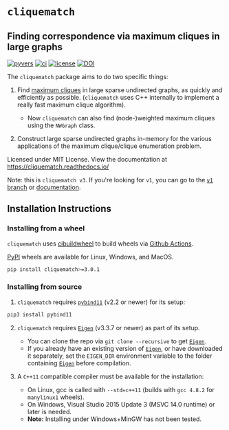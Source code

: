 # `cliquematch`
## Finding correspondence via maximum cliques in large graphs

[![pyvers](https://img.shields.io/badge/python-3.5+-blue.svg)][3]
[![ci](https://github.com/ahgamut/cliquematch/actions/workflows/wheels.yml/badge.svg)][6]
[![license](https://img.shields.io/github/license/ahgamut/cliquematch)][4]
[![DOI](https://zenodo.org/badge/196044254.svg)][7]

The `cliquematch` package aims to do two specific things:

1.  Find [maximum cliques][wiki] in large sparse undirected graphs, as quickly and efficiently as possible.
	(`cliquematch` uses C++ internally to implement a really fast maximum clique algorithm).

    * Now `cliquematch` can also find (node-)weighted maximum cliques using the
      `NWGraph` class.

2.  Construct large sparse undirected graphs in-memory for the various applications of the maximum
	clique/clique enumeration problem.

Licensed under MIT License. View the documentation at https://cliquematch.readthedocs.io/  

Note: this is `cliquematch v3`. If you're looking for `v1`, you can go to the [`v1` branch][v1] or
[documentation][v1docs].


## Installation Instructions

### Installing from a wheel

`cliquematch` uses [cibuildwheel][5] to build wheels via [Github Actions][6].

[PyPI][wheels] wheels are available for Linux, Windows, and MacOS. 

```bash
pip install cliquematch>=3.0.1
```

### Installing from source

1. `cliquematch` requires [`pybind11`][1] (v2.2 or newer) for its setup: 

```bash
pip3 install pybind11
```
2. `cliquematch` requires [`Eigen`][2] (v3.3.7 or newer) as part of its setup. 
	
	* You can clone the repo via `git clone --recursive` to get [`Eigen`][2].
	* If you already have an existing version of [`Eigen`][2], or have downloaded it separately,
	set the `EIGEN_DIR` environment variable to the folder containing [`Eigen`][2] before compilation.

3. A `C++11` compatible compiler must be available for the installation:

	* On Linux, gcc is called with `--std=c++11` (builds with `gcc 4.8.2` for `manylinux1` wheels). 
	* On Windows, Visual Studio 2015 Update 3 (MSVC 14.0 runtime) or later is needed.
	* **Note:** Installing under Windows+MinGW has not been tested.

[1]: https://github.com/pybind/pybind11/
[2]: https://gitlab.com/libeigen/eigen/-/releases#3.3.7
[3]: https://www.python.org/download/releases/3.5.0/
[4]: https://github.com/ahgamut/cliquematch/blob/master/LICENSE
[5]: https://github.com/pypa/cibuildwheel
[6]: https://github.com/ahgamut/cliquematch/actions
[7]: https://zenodo.org/badge/latestdoi/196044254
[wiki]: https://en.wikipedia.org/wiki/Clique_(graph_theory)#Definitions
[wheels]: https://pypi.org/project/cliquematch/
[v1]: https://www.github.com/ahgamut/cliquematch/tree/v1/
[v1docs]: https://www.cliquematch.readthedocs.io/en/v1/
